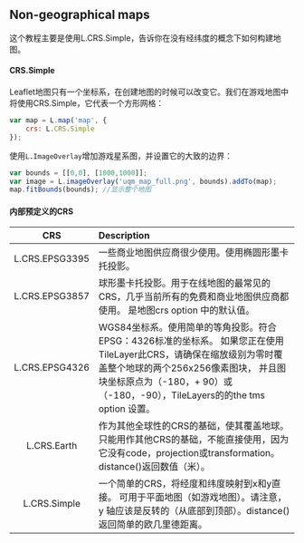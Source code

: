 ## Non-geographical maps
这个教程主要是使用L.CRS.Simple，告诉你在没有经纬度的概念下如何构建地图。

#### CRS.Simple
Leaflet地图只有一个坐标系，在创建地图的时候可以改变它。我们在游戏地图中将使用CRS.Simple，它代表一个方形网格：

```javascript
var map = L.map('map', {
    crs: L.CRS.Simple
});
```
使用`L.ImageOverlay`增加游戏星系图，并设置它的大致的边界：
```javascript
var bounds = [[0,0], [1000,1000]];
var image = L.imageOverlay('uqm_map_full.png', bounds).addTo(map);
map.fitBounds(bounds); //显示整个地图
```

#### 内部预定义的CRS

|   CRS   |   Description   |
|:-------:|:----------------|
|L.CRS.EPSG3395|一些商业地图供应商很少使用。使用椭圆形墨卡托投影。|
|L.CRS.EPSG3857|球形墨卡托投影。用于在线地图的最常见的CRS，几乎当前所有的免费和商业地图供应商都使用。 是地图crs option 中的默认值。|
|L.CRS.EPSG4326|WGS84坐标系。使用简单的等角投影。符合EPSG：4326标准的坐标系。 如果您正在使用TileLayer此CRS，请确保在缩放级别为零时覆盖整个地球的两个256x256像素图块， 并且图块坐标原点为（-180，+ 90）或（-180，-90），TileLayers的的the tms option 设置。|
|L.CRS.Earth|作为其他全球性的CRS的基础，使其覆盖地球。 只能用作其他CRS的基础，不能直接使用，因为它没有code，projection或transformation。distance()返回数值（米）。|
|L.CRS.Simple|一个简单的CRS，将经度和纬度映射到x和y直接。 可用于平面地图（如游戏地图）。请注意，y 轴应该是反转的（从底部到顶部）。distance()返回简单的欧几里德距离。|
